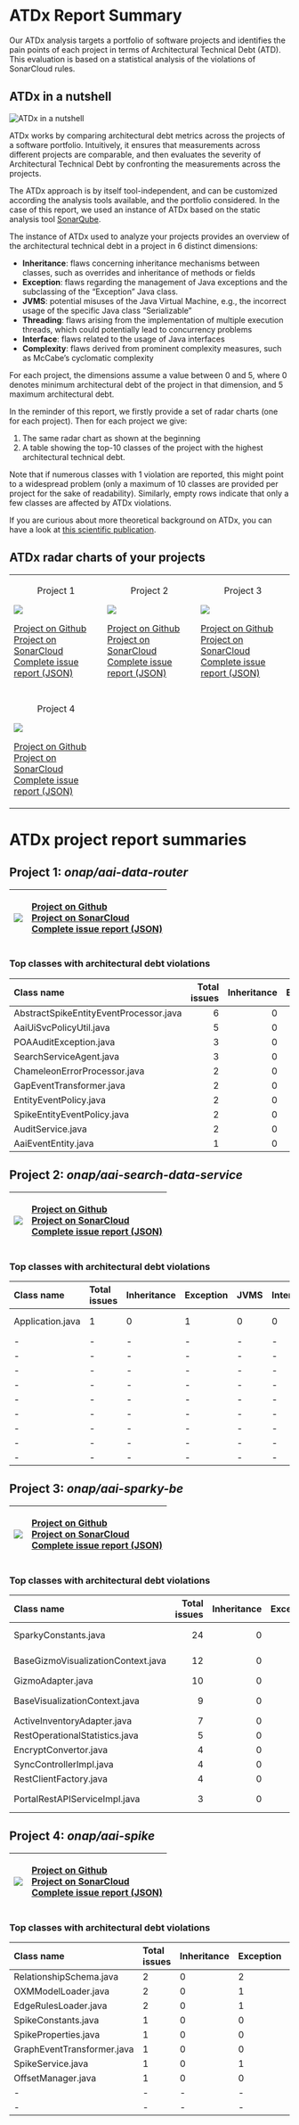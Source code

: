 # ATDx Report Summary
Our ATDx analysis targets a portfolio of software projects and identifies the pain points of each project in terms of Architectural Technical Debt (ATD). This evaluation is based on a statistical analysis of the violations of SonarCloud rules.

## ATDx in a nutshell
![ATDx in a nutshell](https://raw.githubusercontent.com/S2-group/ATDx_reports/master/plots/atdx_in_a_nutshell.jpg)

ATDx works by comparing architectural debt metrics across the projects of a software portfolio. Intuitively, it ensures that measurements across different projects are comparable, and then evaluates the severity of Architectural Technical Debt by confronting the measurements across the projects.

The ATDx approach is by itself tool-independent, and can be customized according the analysis tools available, and the portfolio considered.
In the case of this report, we used an instance of ATDx based on the static analysis tool [SonarQube](https://www.sonarqube.org/).

The instance of ATDx used to analyze your projects provides an overview of the architectural technical debt in a project in 6 distinct dimensions:
* **Inheritance**: flaws concerning inheritance mechanisms between classes, such as overrides and inheritance of methods or fields
* **Exception**: flaws regarding the management of Java exceptions and the subclassing of the “Exception” Java class.
* **JVMS**: potential misuses of the Java Virtual Machine, e.g., the incorrect usage of the specific Java class “Serializable”
* **Threading**: flaws arising from the implementation of multiple execution threads, which could potentially lead to concurrency problems
* **Interface**: flaws related to the usage of Java interfaces
* **Complexity**: flaws derived from prominent complexity measures, such as McCabe’s cyclomatic complexity

For each project, the dimensions assume a value between 0 and 5, where 0 denotes minimum architectural debt of the project in that dimension, and 5 maximum architectural debt.

In the reminder of this report, we firstly provide a set of radar charts (one for each project). Then for each project we give:
1. The same radar chart as shown at the beginning
2. A table showing the top-10 classes of the project with the highest architectural technical debt.

Note that if numerous classes with 1 violation are reported, this might point to a widespread problem (only a maximum of 10 classes are provided per project for the sake of readability). Similarly, empty rows indicate that only a few classes are affected by ATDx violations.

If you are curious about more theoretical background on ATDx, you can have a look at [this scientific publication](https://robertoverdecchia.github.io/papers/ENASE_2020.pdf).

## ATDx radar charts of your projects
||||
|-|-|-|
|<p align="center">Project 1</p><img src="https://github.com/S2-group/ATDx_reports/blob/master/plots/onap_aai-data-router.jpg"/> <p style="text-align:left">[Project on Github](https://github.com/onap/aai-data-router) <br> [Project on SonarCloud ](https://sonarcloud.io/dashboard?id=onap_aai-data-router) <br> [Complete issue report (JSON)](https://github.com/S2-group/ATDx_reports/blob/master/jsons/onap_aai-data-router.json)</p>|<p align="center">Project 2</p><img src="https://github.com/S2-group/ATDx_reports/blob/master/plots/onap_aai-search-data-service.jpg"/> <p style="text-align:left">[Project on Github](https://github.com/onap/aai-search-data-service) <br> [Project on SonarCloud ](https://sonarcloud.io/dashboard?id=onap_aai-search-data-service) <br> [Complete issue report (JSON)](https://github.com/S2-group/ATDx_reports/blob/master/jsons/onap_aai-search-data-service.json)</p>|<p align="center">Project 3</p><img src="https://github.com/S2-group/ATDx_reports/blob/master/plots/onap_aai-sparky-be.jpg"/> <p style="text-align:left">[Project on Github](https://github.com/onap/aai-sparky-be) <br> [Project on SonarCloud ](https://sonarcloud.io/dashboard?id=onap_aai-sparky-be) <br> [Complete issue report (JSON)](https://github.com/S2-group/ATDx_reports/blob/master/jsons/onap_aai-sparky-be.json)</p>
 | |
|<p align="center">Project 4</p><img src="https://github.com/S2-group/ATDx_reports/blob/master/plots/onap_aai-spike.jpg"/> <p style="text-align:left">[Project on Github](https://github.com/onap/aai-spike) <br> [Project on SonarCloud ](https://sonarcloud.io/dashboard?id=onap_aai-spike) <br> [Complete issue report (JSON)](https://github.com/S2-group/ATDx_reports/blob/master/jsons/onap_aai-spike.json)</p>
# ATDx project report summaries
## Project 1: _onap/aai-data-router_
|<img src="https://github.com/S2-group/ATDx_reports/blob/master/plots/onap_aai-data-router.jpg"/>|<p style="text-align:left">[Project on Github](https://github.com/onap/aai-data-router) <br> [Project on SonarCloud ](https://sonarcloud.io/dashboard?id=onap_aai-data-router) <br> [Complete issue report (JSON)](https://github.com/S2-group/ATDx_reports/blob/master/jsons/onap_aai-data-router.json)</p>
|-|-|
### Top classes with architectural debt violations
| Class name                             |   Total issues |   Inheritance |   Exception |   JVMS |   Interface |   Threading |   Complexity | Fully qualified class name                                                          |
|:---------------------------------------|---------------:|--------------:|------------:|-------:|------------:|------------:|-------------:|:------------------------------------------------------------------------------------|
| AbstractSpikeEntityEventProcessor.java |              6 |             0 |           5 |      0 |           1 |           0 |            0 | src/main/java/org/onap/aai/datarouter/policy/AbstractSpikeEntityEventProcessor.java |
| AaiUiSvcPolicyUtil.java                |              5 |             0 |           4 |      0 |           1 |           0 |            0 | src/main/java/org/onap/aai/datarouter/util/AaiUiSvcPolicyUtil.java                  |
| POAAuditException.java                 |              3 |             0 |           3 |      0 |           0 |           0 |            0 | src/main/java/org/onap/aai/datarouter/exception/POAAuditException.java              |
| SearchServiceAgent.java                |              3 |             0 |           3 |      0 |           0 |           0 |            0 | src/main/java/org/onap/aai/datarouter/util/SearchServiceAgent.java                  |
| ChameleonErrorProcessor.java           |              2 |             0 |           2 |      0 |           0 |           0 |            0 | src/main/java/org/onap/aai/datarouter/query/ChameleonErrorProcessor.java            |
| GapEventTransformer.java               |              2 |             0 |           2 |      0 |           0 |           0 |            0 | src/main/java/org/onap/aai/datarouter/policy/GapEventTransformer.java               |
| EntityEventPolicy.java                 |              2 |             0 |           2 |      0 |           0 |           0 |            0 | src/main/java/org/onap/aai/datarouter/policy/EntityEventPolicy.java                 |
| SpikeEntityEventPolicy.java            |              2 |             0 |           2 |      0 |           0 |           0 |            0 | src/main/java/org/onap/aai/datarouter/policy/SpikeEntityEventPolicy.java            |
| AuditService.java                      |              2 |             0 |           2 |      0 |           0 |           0 |            0 | src/main/java/org/onap/aai/datarouter/service/AuditService.java                     |
| AaiEventEntity.java                    |              1 |             0 |           1 |      0 |           0 |           0 |            0 | src/main/java/org/onap/aai/datarouter/entity/AaiEventEntity.java                    |

## Project 2: _onap/aai-search-data-service_
|<img src="https://github.com/S2-group/ATDx_reports/blob/master/plots/onap_aai-search-data-service.jpg"/>|<p style="text-align:left">[Project on Github](https://github.com/onap/aai-search-data-service) <br> [Project on SonarCloud ](https://sonarcloud.io/dashboard?id=onap_aai-search-data-service) <br> [Complete issue report (JSON)](https://github.com/S2-group/ATDx_reports/blob/master/jsons/onap_aai-search-data-service.json)</p>
|-|-|
### Top classes with architectural debt violations
| Class name       | Total issues   | Inheritance   | Exception   | JVMS   | Interface   | Threading   | Complexity   | Fully qualified class name                                             |
|:-----------------|:---------------|:--------------|:------------|:-------|:------------|:------------|:-------------|:-----------------------------------------------------------------------|
| Application.java | 1              | 0             | 1           | 0      | 0           | 0           | 0            | search-data-service-app/src/main/java/org/onap/aai/sa/Application.java |
| -                | -              | -             | -           | -      | -           | -           | -            | -                                                                      |
| -                | -              | -             | -           | -      | -           | -           | -            | -                                                                      |
| -                | -              | -             | -           | -      | -           | -           | -            | -                                                                      |
| -                | -              | -             | -           | -      | -           | -           | -            | -                                                                      |
| -                | -              | -             | -           | -      | -           | -           | -            | -                                                                      |
| -                | -              | -             | -           | -      | -           | -           | -            | -                                                                      |
| -                | -              | -             | -           | -      | -           | -           | -            | -                                                                      |
| -                | -              | -             | -           | -      | -           | -           | -            | -                                                                      |
| -                | -              | -             | -           | -      | -           | -           | -            | -                                                                      |

## Project 3: _onap/aai-sparky-be_
|<img src="https://github.com/S2-group/ATDx_reports/blob/master/plots/onap_aai-sparky-be.jpg"/>|<p style="text-align:left">[Project on Github](https://github.com/onap/aai-sparky-be) <br> [Project on SonarCloud ](https://sonarcloud.io/dashboard?id=onap_aai-sparky-be) <br> [Complete issue report (JSON)](https://github.com/S2-group/ATDx_reports/blob/master/jsons/onap_aai-sparky-be.json)</p>
|-|-|
### Top classes with architectural debt violations
| Class name                         |   Total issues |   Inheritance |   Exception |   JVMS |   Interface |   Threading |   Complexity | Fully qualified class name                                                                                        |
|:-----------------------------------|---------------:|--------------:|------------:|-------:|------------:|------------:|-------------:|:------------------------------------------------------------------------------------------------------------------|
| SparkyConstants.java               |             24 |             0 |           0 |      0 |          24 |           0 |            0 | sparkybe-onap-service/src/main/java/org/onap/aai/sparky/viewandinspect/config/SparkyConstants.java                |
| BaseGizmoVisualizationContext.java |             12 |             0 |           1 |      0 |           0 |           0 |           11 | sparkybe-onap-service/src/main/java/org/onap/aai/sparky/viewandinspect/context/BaseGizmoVisualizationContext.java |
| GizmoAdapter.java                  |             10 |             0 |           8 |      0 |           0 |           0 |            2 | sparkybe-onap-service/src/main/java/org/onap/aai/sparky/dal/GizmoAdapter.java                                     |
| BaseVisualizationContext.java      |              9 |             0 |           1 |      0 |           0 |           0 |            8 | sparkybe-onap-service/src/main/java/org/onap/aai/sparky/viewandinspect/context/BaseVisualizationContext.java      |
| ActiveInventoryAdapter.java        |              7 |             0 |           5 |      0 |           0 |           0 |            2 | sparkybe-onap-service/src/main/java/org/onap/aai/sparky/dal/ActiveInventoryAdapter.java                           |
| RestOperationalStatistics.java     |              5 |             0 |           0 |      0 |           0 |           0 |            5 | sparkybe-onap-service/src/main/java/org/onap/aai/sparky/dal/rest/RestOperationalStatistics.java                   |
| EncryptConvertor.java              |              4 |             0 |           3 |      0 |           1 |           0 |            0 | sparkybe-onap-service/src/main/java/org/onap/aai/sparky/util/EncryptConvertor.java                                |
| SyncControllerImpl.java            |              4 |             0 |           2 |      0 |           0 |           0 |            2 | sparkybe-onap-service/src/main/java/org/onap/aai/sparky/sync/SyncControllerImpl.java                              |
| RestClientFactory.java             |              4 |             0 |           0 |      0 |           1 |           0 |            3 | sparkybe-onap-service/src/main/java/org/onap/aai/sparky/dal/rest/RestClientFactory.java                           |
| PortalRestAPIServiceImpl.java      |              3 |             0 |           1 |      0 |           1 |           0 |            1 | sparkybe-onap-service/src/main/java/org/onap/aai/sparky/security/portal/PortalRestAPIServiceImpl.java             |

## Project 4: _onap/aai-spike_
|<img src="https://github.com/S2-group/ATDx_reports/blob/master/plots/onap_aai-spike.jpg"/>|<p style="text-align:left">[Project on Github](https://github.com/onap/aai-spike) <br> [Project on SonarCloud ](https://sonarcloud.io/dashboard?id=onap_aai-spike) <br> [Complete issue report (JSON)](https://github.com/S2-group/ATDx_reports/blob/master/jsons/onap_aai-spike.json)</p>
|-|-|
### Top classes with architectural debt violations
| Class name                 | Total issues   | Inheritance   | Exception   | JVMS   | Interface   | Threading   | Complexity   | Fully qualified class name                                         |
|:---------------------------|:---------------|:--------------|:------------|:-------|:------------|:------------|:-------------|:-------------------------------------------------------------------|
| RelationshipSchema.java    | 2              | 0             | 2           | 0      | 0           | 0           | 0            | src/main/java/org/onap/aai/spike/schema/RelationshipSchema.java    |
| OXMModelLoader.java        | 2              | 0             | 1           | 0      | 1           | 0           | 0            | src/main/java/org/onap/aai/spike/schema/OXMModelLoader.java        |
| EdgeRulesLoader.java       | 2              | 0             | 1           | 0      | 1           | 0           | 0            | src/main/java/org/onap/aai/spike/schema/EdgeRulesLoader.java       |
| SpikeConstants.java        | 1              | 0             | 0           | 0      | 1           | 0           | 0            | src/main/java/org/onap/aai/spike/util/SpikeConstants.java          |
| SpikeProperties.java       | 1              | 0             | 0           | 0      | 1           | 0           | 0            | src/main/java/org/onap/aai/spike/util/SpikeProperties.java         |
| GraphEventTransformer.java | 1              | 0             | 0           | 0      | 1           | 0           | 0            | src/main/java/org/onap/aai/spike/schema/GraphEventTransformer.java |
| SpikeService.java          | 1              | 0             | 1           | 0      | 0           | 0           | 0            | src/main/java/org/onap/aai/spike/service/SpikeService.java         |
| OffsetManager.java         | 1              | 0             | 0           | 0      | 1           | 0           | 0            | src/main/java/org/onap/aai/spike/event/incoming/OffsetManager.java |
| -                          | -              | -             | -           | -      | -           | -           | -            | -                                                                  |
| -                          | -              | -             | -           | -      | -           | -           | -            | -                                                                  |


